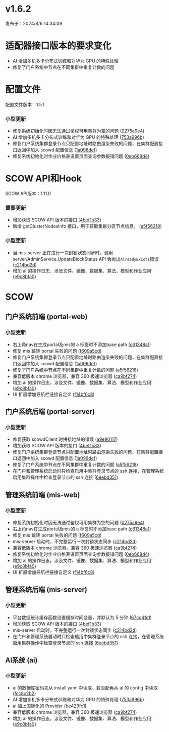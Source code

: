 # v1.6.2

发布于：2024/8/6 14:34:09

# 适配器接口版本的要求变化

- AI 增加多机多卡分布式训练和对华为 GPU 的特殊处理
- 修复了门户系统中节点在不同集群中重复计数的问题


# 配置文件

配置文件版本：1.5.1

### 小型更新
- 修复系统初始化时因无法通过鉴权可用集群为空的问题 ([0275a9e4](https://github.com/PKUHPC/SCOW/commit/0275a9e412a8bfe6d14ef7903c4e7b3f712fc58a))
- AI 增加多机多卡分布式训练和对华为 GPU 的特殊处理 ([753a996b](https://github.com/PKUHPC/SCOW/commit/753a996b95883f03a72827e64d035bf3b092210b))
- 修复门户系统集群登录节点只配置地址时路由渲染失败的问题，在集群配置接口返回中加入 scowd 配置信息 ([1a096def](https://github.com/PKUHPC/SCOW/commit/1a096def80826ed8b12e3e50cc264693ae0524e7))
- 修复系统初始化时作业价格表设置页面查询参数报错问题 ([0eb668d4](https://github.com/PKUHPC/SCOW/commit/0eb668d42bccdd65b55c9a440e519e06d0746fea))


# SCOW API和Hook

SCOW API版本：1.11.0

### 重要更新
- 增加获取 SCOW API 版本的接口 ([4bef1b33](https://github.com/PKUHPC/SCOW/commit/4bef1b33dc1ce4f4199054154473bd7d564e94da))
- 新增 getClusterNodesInfo 接口，用于获取集群分区节点信息。 ([a5f56218](https://github.com/PKUHPC/SCOW/commit/a5f56218b6c38b36c11e3b260720fa272e781ed2))

### 小型更新
- 当 mis-server 正在进行一次封锁状态同步时，调用 server/AdminService.UpdateBlockStatus API 会抛出`AlreadyExists`错误 ([c214bd2d](https://github.com/PKUHPC/SCOW/commit/c214bd2d69f908b5a7a95861f535a669fcee65f2))
- 增加 ai 的操作日志，涉及文件、镜像、数据集、算法、模型和作业应用' ([e9c8bfa0](https://github.com/PKUHPC/SCOW/commit/e9c8bfa0ebb84bfc64f545613d634d514f78e1ff))


# SCOW

## 门户系统前端 (portal-web) 

### 小型更新
- 右上角nav在生成portal及mis的 a 标签时不添加base path ([c61348a1](https://github.com/PKUHPC/SCOW/commit/c61348a1398a2b9220227cdd0fbecb074a3619c1))
- 修复 mis 跳转 portal 失败的问题 ([f609a5cd](https://github.com/PKUHPC/SCOW/commit/f609a5cd7583b02b96e9463124725d3df2e9b380))
- 修复门户系统集群登录节点只配置地址时路由渲染失败的问题，在集群配置接口返回中加入 scowd 配置信息 ([1a096def](https://github.com/PKUHPC/SCOW/commit/1a096def80826ed8b12e3e50cc264693ae0524e7))
- 修复了门户系统中节点在不同集群中重复计数的问题 ([a5f56218](https://github.com/PKUHPC/SCOW/commit/a5f56218b6c38b36c11e3b260720fa272e781ed2))
- 兼容低版本 chrome 浏览器，兼容 360 极速浏览器 ([ca9bf274](https://github.com/PKUHPC/SCOW/commit/ca9bf2746793c3f5e68b0cd9db9b4bdf92e0baab))
- 增加 ai 的操作日志，涉及文件、镜像、数据集、算法、模型和作业应用' ([e9c8bfa0](https://github.com/PKUHPC/SCOW/commit/e9c8bfa0ebb84bfc64f545613d634d514f78e1ff))
- UI 扩展增加导航栏链接自定义 ([f14bf6c8](https://github.com/PKUHPC/SCOW/commit/f14bf6c8cbdef3b53cfdc15bd9ee1ee2b0d2fc54))

## 门户系统后端 (portal-server) 

### 小型更新
- 修复获取 scowdClient 时拼接地址的错误 ([a9e90117](https://github.com/PKUHPC/SCOW/commit/a9e9011724c1c44e3111051763a1959e8a2c9b0e))
- 增加获取 SCOW API 版本的接口 ([4bef1b33](https://github.com/PKUHPC/SCOW/commit/4bef1b33dc1ce4f4199054154473bd7d564e94da))
- 修复门户系统集群登录节点只配置地址时路由渲染失败的问题，在集群配置接口返回中加入 scowd 配置信息 ([1a096def](https://github.com/PKUHPC/SCOW/commit/1a096def80826ed8b12e3e50cc264693ae0524e7))
- 修复了门户系统中节点在不同集群中重复计数的问题 ([a5f56218](https://github.com/PKUHPC/SCOW/commit/a5f56218b6c38b36c11e3b260720fa272e781ed2))
- 在门户和管理系统启动时只检查启用中集群登录节点的 ssh 连接，在管理系统启用集群操作中检查登录节点的 ssh 连接 ([6eebd351](https://github.com/PKUHPC/SCOW/commit/6eebd351bbfc9a95f057850411998c5cc7f265d7))

## 管理系统前端 (mis-web) 

### 小型更新
- 修复系统初始化时因无法通过鉴权可用集群为空的问题 ([0275a9e4](https://github.com/PKUHPC/SCOW/commit/0275a9e412a8bfe6d14ef7903c4e7b3f712fc58a))
- 右上角nav在生成portal及mis的 a 标签时不添加base path ([c61348a1](https://github.com/PKUHPC/SCOW/commit/c61348a1398a2b9220227cdd0fbecb074a3619c1))
- 修复 mis 跳转 portal 失败的问题 ([f609a5cd](https://github.com/PKUHPC/SCOW/commit/f609a5cd7583b02b96e9463124725d3df2e9b380))
- mis-server 启动时，不完整运行一次封锁状态同步 ([c214bd2d](https://github.com/PKUHPC/SCOW/commit/c214bd2d69f908b5a7a95861f535a669fcee65f2))
- 兼容低版本 chrome 浏览器，兼容 360 极速浏览器 ([ca9bf274](https://github.com/PKUHPC/SCOW/commit/ca9bf2746793c3f5e68b0cd9db9b4bdf92e0baab))
- 修复系统初始化时作业价格表设置页面查询参数报错问题 ([0eb668d4](https://github.com/PKUHPC/SCOW/commit/0eb668d42bccdd65b55c9a440e519e06d0746fea))
- 增加 ai 的操作日志，涉及文件、镜像、数据集、算法、模型和作业应用' ([e9c8bfa0](https://github.com/PKUHPC/SCOW/commit/e9c8bfa0ebb84bfc64f545613d634d514f78e1ff))
- UI 扩展增加导航栏链接自定义 ([f14bf6c8](https://github.com/PKUHPC/SCOW/commit/f14bf6c8cbdef3b53cfdc15bd9ee1ee2b0d2fc54))

## 管理系统后端 (mis-server) 

### 小型更新
- 平台数据统计缓存函数设置缓存时间变量，并默认为 5 分钟 ([67cc41c1](https://github.com/PKUHPC/SCOW/commit/67cc41c1813e5969d3d6c56f1476da22ee7ec590))
- 增加获取 SCOW API 版本的接口 ([4bef1b33](https://github.com/PKUHPC/SCOW/commit/4bef1b33dc1ce4f4199054154473bd7d564e94da))
- mis-server 启动时，不完整运行一次封锁状态同步 ([c214bd2d](https://github.com/PKUHPC/SCOW/commit/c214bd2d69f908b5a7a95861f535a669fcee65f2))
- 在门户和管理系统启动时只检查启用中集群登录节点的 ssh 连接，在管理系统启用集群操作中检查登录节点的 ssh 连接 ([6eebd351](https://github.com/PKUHPC/SCOW/commit/6eebd351bbfc9a95f057850411998c5cc7f265d7))

## AI系统 (ai) 

### 小型更新
- ai 的数据库密码先从 install.yaml 中读取，若没配再从 ai 的 config 中读取 ([fcc8c2b2](https://github.com/PKUHPC/SCOW/commit/fcc8c2b2d7e6315234f829ba054b560333ebe740))
- AI 增加多机多卡分布式训练和对华为 GPU 的特殊处理 ([753a996b](https://github.com/PKUHPC/SCOW/commit/753a996b95883f03a72827e64d035bf3b092210b))
- ai 加上国际化的 Provider ([be429fc1](https://github.com/PKUHPC/SCOW/commit/be429fc1dfd2c4b89a81a2bde75333c839e8850d))
- 兼容低版本 chrome 浏览器，兼容 360 极速浏览器 ([ca9bf274](https://github.com/PKUHPC/SCOW/commit/ca9bf2746793c3f5e68b0cd9db9b4bdf92e0baab))
- 增加 ai 的操作日志，涉及文件、镜像、数据集、算法、模型和作业应用' ([e9c8bfa0](https://github.com/PKUHPC/SCOW/commit/e9c8bfa0ebb84bfc64f545613d634d514f78e1ff))


